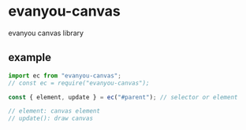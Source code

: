# evanyou-canvas

evanyou canvas library

## example

```js
import ec from "evanyou-canvas";
// const ec = require("evanyou-canvas");

const { element, update } = ec("#parent"); // selector or element

// element: canvas element
// update(): draw canvas
```
